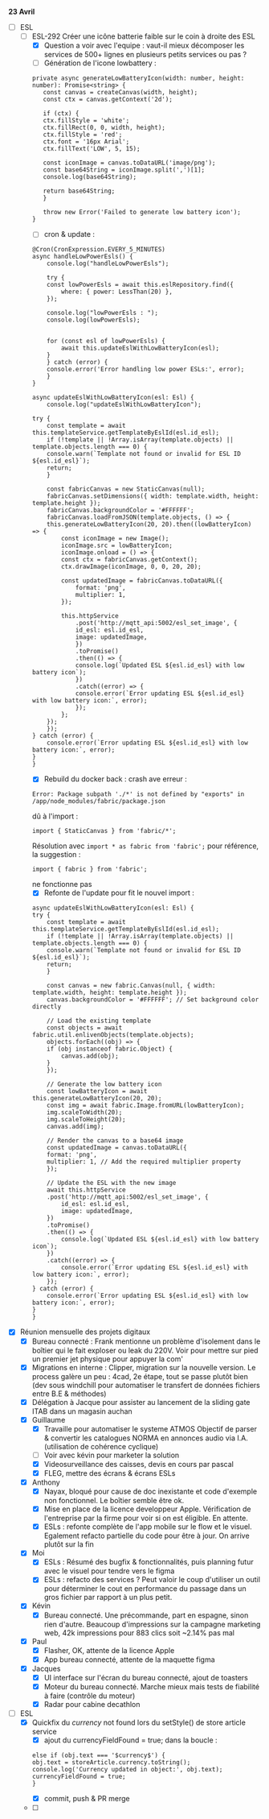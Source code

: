 **23 Avril**
- [ ] ESL
    - [ ] ESL-292 Créer une icône batterie faible sur le coin à droite des ESL
        - [x] Question a voir avec l'equipe : vaut-il mieux décomposer les services de 500+ lignes en plusieurs petits services ou pas ?
        - [ ] Génération de l'icone lowbattery :
         ```
         private async generateLowBatteryIcon(width: number, height: number): Promise<string> {
            const canvas = createCanvas(width, height);
            const ctx = canvas.getContext('2d');
        
            if (ctx) {
            ctx.fillStyle = 'white';
            ctx.fillRect(0, 0, width, height);
            ctx.fillStyle = 'red';
            ctx.font = '16px Arial';
            ctx.fillText('LOW', 5, 15);
        
            const iconImage = canvas.toDataURL('image/png');
            const base64String = iconImage.split(',')[1];
            console.log(base64String);
            
            return base64String;
            }
        
            throw new Error('Failed to generate low battery icon');
        }
        ```
        - [ ] cron & update : 
        ```
        @Cron(CronExpression.EVERY_5_MINUTES)
        async handleLowPowerEsls() {
            console.log("handleLowPowerEsls");
            
            try {
            const lowPowerEsls = await this.eslRepository.find({
                where: { power: LessThan(20) },
            });

            console.log("lowPowerEsls : ");
            console.log(lowPowerEsls);
            

            for (const esl of lowPowerEsls) {
                await this.updateEslWithLowBatteryIcon(esl);
            }
            } catch (error) {
            console.error('Error handling low power ESLs:', error);
            }
        }

        async updateEslWithLowBatteryIcon(esl: Esl) {
            console.log("updateEslWithLowBatteryIcon");
            
        try {
            const template = await this.templateService.getTemplateByEslId(esl.id_esl);
            if (!template || !Array.isArray(template.objects) || template.objects.length === 0) {
            console.warn(`Template not found or invalid for ESL ID ${esl.id_esl}`);
            return;
            }

            const fabricCanvas = new StaticCanvas(null);
            fabricCanvas.setDimensions({ width: template.width, height: template.height });
            fabricCanvas.backgroundColor = '#FFFFFF';
            fabricCanvas.loadFromJSON(template.objects, () => {
            this.generateLowBatteryIcon(20, 20).then((lowBatteryIcon) => {
                const iconImage = new Image();
                iconImage.src = lowBatteryIcon;
                iconImage.onload = () => {
                const ctx = fabricCanvas.getContext();
                ctx.drawImage(iconImage, 0, 0, 20, 20);

                const updatedImage = fabricCanvas.toDataURL({
                    format: 'png',
                    multiplier: 1, 
                });

                this.httpService
                    .post('http://mqtt_api:5002/esl_set_image', {
                    id_esl: esl.id_esl,
                    image: updatedImage,
                    })
                    .toPromise()
                    .then(() => {
                    console.log(`Updated ESL ${esl.id_esl} with low battery icon`);
                    })
                    .catch((error) => {
                    console.error(`Error updating ESL ${esl.id_esl} with low battery icon:`, error);
                    });
                };
            });
            });
        } catch (error) {
            console.error(`Error updating ESL ${esl.id_esl} with low battery icon:`, error);
        }
        }
        ```
        - [x] Rebuild du docker back : crash ave erreur : 
        ```
        Error: Package subpath './*' is not defined by "exports" in /app/node_modules/fabric/package.json
        ```
        dû à l'import : 
        ```
        import { StaticCanvas } from 'fabric/*';
        ```
        Résolution avec ```import * as fabric from 'fabric';```
        pour référence, la suggestion :
        ```
        import { fabric } from 'fabric';
        ```
        ne fonctionne pas
        - [x] Refonte de l'update pour fit le nouvel import : 
        ```
        async updateEslWithLowBatteryIcon(esl: Esl) {
        try {
            const template = await this.templateService.getTemplateByEslId(esl.id_esl);
            if (!template || !Array.isArray(template.objects) || template.objects.length === 0) {
            console.warn(`Template not found or invalid for ESL ID ${esl.id_esl}`);
            return;
            }

            const canvas = new fabric.Canvas(null, { width: template.width, height: template.height });
            canvas.backgroundColor = '#FFFFFF'; // Set background color directly

            // Load the existing template
            const objects = await fabric.util.enlivenObjects(template.objects);
            objects.forEach((obj) => {
            if (obj instanceof fabric.Object) {
                canvas.add(obj);
            }
            });

            // Generate the low battery icon
            const lowBatteryIcon = await this.generateLowBatteryIcon(20, 20);
            const img = await fabric.Image.fromURL(lowBatteryIcon);
            img.scaleToWidth(20);
            img.scaleToHeight(20);
            canvas.add(img);

            // Render the canvas to a base64 image
            const updatedImage = canvas.toDataURL({
            format: 'png',
            multiplier: 1, // Add the required multiplier property
            });

            // Update the ESL with the new image
            await this.httpService
            .post('http://mqtt_api:5002/esl_set_image', {
                id_esl: esl.id_esl,
                image: updatedImage,
            })
            .toPromise()
            .then(() => {
                console.log(`Updated ESL ${esl.id_esl} with low battery icon`);
            })
            .catch((error) => {
                console.error(`Error updating ESL ${esl.id_esl} with low battery icon:`, error);
            });
        } catch (error) {
            console.error(`Error updating ESL ${esl.id_esl} with low battery icon:`, error);
        }
        }
        ```
- [x] Réunion mensuelle des projets digitaux
    - [x] Bureau connecté : Frank mentionne un problème d'isolement dans le boîtier qui le fait exploser ou leak du 220V.
    Voir pour mettre sur pied un premier jet physique pour appuyer la com'
    - [x] Migrations en interne : Clipper, migration sur la nouvelle version. Le process galère un peu
                                : 4cad, 2e étape, tout se passe plutôt bien (dev sous windchill pour automatiser le transfert de données fichiers entre B.E & méthodes)
    - [x] Délégation à Jacque pour assister au lancement de la sliding gate ITAB dans un magasin auchan
    - [x] Guillaume
        - [x] Travaille pour automatiser le systeme ATMOS
        Objectif de parser & convertir les catalogues NORMA en annonces audio via I.A. (utilisation de cohérence cyclique)
        - [ ] Voir avec kévin pour marketer la solution
        - [x] Videosurveillance des caisses, devis en cours par pascal
        - [x] FLEG, mettre des écrans & écrans ESLs
    - [x] Anthony
        - [x] Nayax, bloqué pour cause de doc inexistante et code d'exemple non fonctionnel. Le boîtier semble être ok.
        - [x] Mise en place de la licence developpeur Apple. Vérification de l'entreprise par la firme pour voir si on est éligible. En attente.
        - [x] ESLs : refonte complète de l'app mobile sur le flow et le visuel. Egalement refacto partielle du code pour être à jour. On arrive plutôt sur la fin 
    - [x] Moi
        - [x] ESLs : Résumé des bugfix & fonctionnalités, puis planning futur avec le visuel pour tendre vers le figma
        - [x] ESLs : refacto des services ? Peut valoir le coup d'utiliser un outil pour déterminer le cout en performance du passage dans un gros fichier par rapport à un plus petit.
    - [x] Kévin
        - [x] Bureau connecté. Une précommande, part en espagne, sinon rien d'autre. Beaucoup d'impressions sur la campagne marketing web, 42k impressions pour 883 clics soit ~2.14% pas mal
    - [x] Paul
        - [X] Flasher, OK, attente de la licence Apple
        - [X] App bureau connecté, attente de la maquette figma
    - [x] Jacques
        - [x] UI interface sur l'écran du bureau connecté, ajout de toasters
        - [x] Moteur du bureau connecté. Marche mieux mais tests de fiabilité à faire (contrôle du moteur)
        - [x] Radar pour cabine decathlon
- [ ] ESL
    - [x] Quickfix du $currency$ not found lors du setStyle() de store article service
        - [x] ajout du currencyFieldFound = true; dans la boucle :
        ```
        else if (obj.text === '$currency$') {
        obj.text = storeArticle.currency.toString();
        console.log('Currency updated in object:', obj.text);
        currencyFieldFound = true;
        }
        ```
        - [x] commit, push & PR merge
    - [ ] 